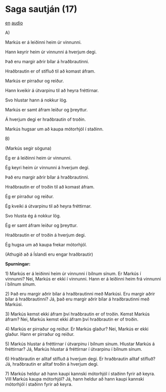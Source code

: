 # Saga sautján (17)

[en](../en/story_17.md)
[audio](../audio/story_17.mp3)

A\)

Markús er á leiðinni heim úr vinnunni.

Hann keyrir heim úr vinnunni á hverjum degi.

Það eru margir aðrir bílar á hraðbrautinni.

Hraðbrautin er of stífluð til að komast áfram.

Markús er pirraður og reiður.

Hann kveikir á útvarpinu til að heyra fréttirnar.

Svo hlustar hann á nokkur lög.

Markús er samt áfram leiður og þreyttur.

Á hverjum degi er hraðbrautin of troðin.

Markús hugsar um að kaupa mótorhjól í staðinn.

B\)

(Markús segir söguna)

Ég er á leiðinni heim úr vinnunni.

Ég keyri heim úr vinnunni á hverjum degi.

Það eru margir aðrir bílar á hraðbrautinni.

Hraðbrautin er of troðin til að komast áfram.

Ég er pirraður og reiður.

Ég kveiki á útvarpinu til að heyra fréttirnar.

Svo hlusta ég á nokkur lög.

Ég er samt áfram leiður og þreyttur.

Hraðbrautin er of troðin á hverjum degi.

Ég hugsa um að kaupa frekar mótorhjól.

(Athugið að á Íslandi eru engar hraðbrautir)

**Spurningar:**

1\) Markús er á leiðinni heim úr vinnunni í bílnum sínum. Er Markús í
vinnunni? Nei, Markús er ekki í vinnunni. Hann er á leiðinni heim frá
vinnunni í bílnum sínum.

2\) Það eru margir aðrir bílar á hraðbrautinni með Markúsi. Eru margir
aðrir bílar á hraðbrautinni? Já, það eru margir aðrir bílar á
hraðbrautinni með Markúsi.

3\) Markús kemst ekki áfram því hraðbrautin er of troðin. Kemst Markús
áfram? Nei, Markús kemst ekki áfram því hraðbrautin er of troðin.

4\) Markús er pirraður og reiður. Er Markús glaður? Nei, Markús er ekki
glaður. Hann er pirraður og reiður.

5\) Markús hlustar á fréttirnar í útvarpinu í bílnum sínum. Hlustar
Markús á fréttirnar? Já, Markús hlustar á fréttirnar í útvarpinu í
bílnum sínum.

6\) Hraðbrautin er alltaf stífluð á hverjum degi. Er hraðbrautin alltaf
stífluð? Já, hraðbrautin er alltaf troðin á hverjum degi.

7\) Markús heldur að hann kaupi kannski mótorhjól í staðinn fyrir að
keyra. Vill Markús kaupa mótorhjól? Já, hann heldur að hann kaupi
kannski mótorhjól í staðinn fyrir að keyra.
